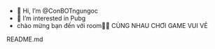 - 👋 Hi, I’m @ConBOTngungoc
- 👀 I’m interested in Pubg 
- chào mừng bạn đến với room🫶🏻
CÙNG NHAU CHƠI GAME VUI VẺ

README.md
